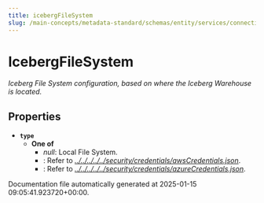 ```yaml
---
title: icebergFileSystem
slug: /main-concepts/metadata-standard/schemas/entity/services/connections/database/iceberg/icebergfilesystem
---
```


# IcebergFileSystem

*Iceberg File System configuration, based on where the Iceberg Warehouse is located.*

## Properties

- **`type`**
  - **One of**
    - *null*: Local File System.
    - : Refer to *[../../../../../security/credentials/awsCredentials.json](#/../../../../security/credentials/awsCredentials.json)*.
    - : Refer to *[../../../../../security/credentials/azureCredentials.json](#/../../../../security/credentials/azureCredentials.json)*.


Documentation file automatically generated at 2025-01-15 09:05:41.923720+00:00.
